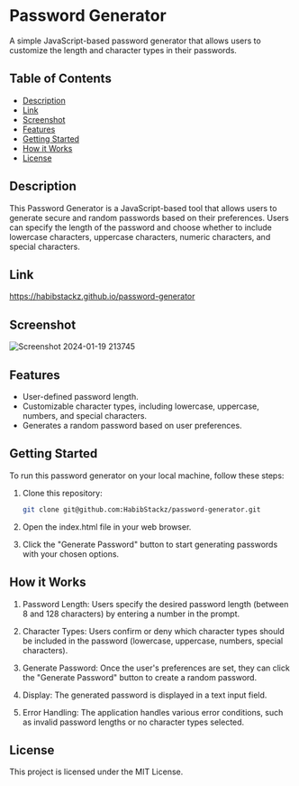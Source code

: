 # Password Generator

A simple JavaScript-based password generator that allows users to customize the length and character types in their passwords.

## Table of Contents

- [Description](#description)
- [Link](#link)
- [Screenshot](#screenshot)
- [Features](#features)
- [Getting Started](#getting-started)
- [How it Works](#how-it-works)
- [License](#license)

## Description
This Password Generator is a JavaScript-based tool that allows users to generate secure and random passwords based on their preferences. Users can specify the length of the password and choose whether to include lowercase characters, uppercase characters, numeric characters, and special characters.

## Link
https://habibstackz.github.io/password-generator

## Screenshot
![Screenshot 2024-01-19 213745](https://github.com/HabibStackz/password-generator/assets/105345889/4d2d1de7-dc51-49cc-b689-36ca942265dd)


## Features

- User-defined password length.
- Customizable character types, including lowercase, uppercase, numbers, and special characters.
- Generates a random password based on user preferences.

## Getting Started

To run this password generator on your local machine, follow these steps:

1. Clone this repository:

   ```bash
   git clone git@github.com:HabibStackz/password-generator.git

2. Open the index.html file in your web browser.

3. Click the "Generate Password" button to start generating passwords with your chosen options.

## How it Works
1. Password Length: Users specify the desired password length (between 8 and 128 characters) by entering a number in the prompt.

2. Character Types: Users confirm or deny which character types should be included in the password (lowercase, uppercase, numbers, special characters).

3. Generate Password: Once the user's preferences are set, they can click the "Generate Password" button to create a random password.

4. Display: The generated password is displayed in a text input field.

5. Error Handling: The application handles various error conditions, such as invalid password lengths or no character types selected.

## License
This project is licensed under the MIT License.
